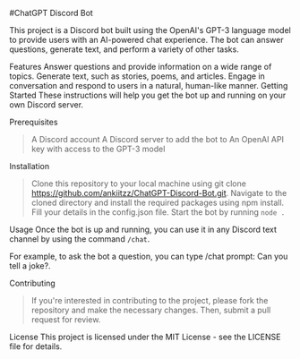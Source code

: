 #ChatGPT Discord Bot

This project is a Discord bot built using the OpenAI's GPT-3 language model to provide users with an AI-powered chat experience.
The bot can answer questions, generate text, and perform a variety of other tasks.


Features
Answer questions and provide information on a wide range of topics.
Generate text, such as stories, poems, and articles.
Engage in conversation and respond to users in a natural, human-like manner.
Getting Started
These instructions will help you get the bot up and running on your own Discord server.


Prerequisites
> A Discord account
> A Discord server to add the bot to
> An OpenAI API key with access to the GPT-3 model


Installation
> Clone this repository to your local machine using git clone https://github.com/ankiitzz/ChatGPT-Discord-Bot.git.
> Navigate to the cloned directory and install the required packages using npm install.
> Fill your details in the config.json file.
> Start the bot by running `node .`


Usage
Once the bot is up and running, you can use it in any Discord text channel by using the command `/chat`.

For example, to ask the bot a question, you can type /chat prompt: Can you tell a joke?.

Contributing
> If you're interested in contributing to the project, please fork the repository and make the necessary changes. Then, submit a pull request for review.

License
This project is licensed under the MIT License - see the LICENSE file for details.
